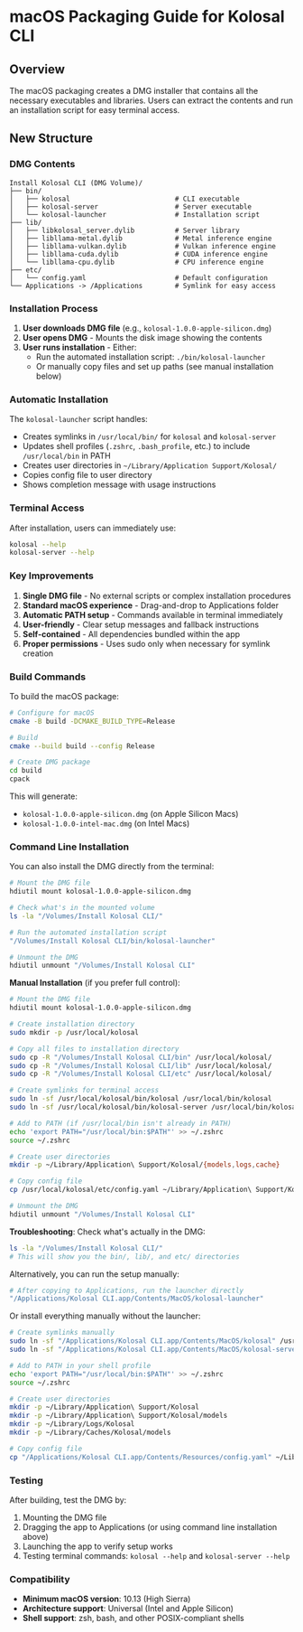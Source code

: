 # macOS Packaging Guide for Kolosal CLI

## Overview
The macOS packaging creates a DMG installer that contains all the necessary executables and libraries. Users can extract the contents and run an installation script for easy terminal access.

## New Structure

### DMG Contents
```
Install Kolosal CLI (DMG Volume)/
├── bin/
│   ├── kolosal                          # CLI executable
│   ├── kolosal-server                   # Server executable
│   └── kolosal-launcher                 # Installation script
├── lib/
│   ├── libkolosal_server.dylib          # Server library
│   ├── libllama-metal.dylib             # Metal inference engine
│   ├── libllama-vulkan.dylib            # Vulkan inference engine
│   ├── libllama-cuda.dylib              # CUDA inference engine
│   └── libllama-cpu.dylib               # CPU inference engine
├── etc/
│   └── config.yaml                      # Default configuration
└── Applications -> /Applications        # Symlink for easy access
```

### Installation Process

1. **User downloads DMG file** (e.g., `kolosal-1.0.0-apple-silicon.dmg`)
2. **User opens DMG** - Mounts the disk image showing the contents
3. **User runs installation** - Either:
   - Run the automated installation script: `./bin/kolosal-launcher`
   - Or manually copy files and set up paths (see manual installation below)

### Automatic Installation

The `kolosal-launcher` script handles:
- Creates symlinks in `/usr/local/bin/` for `kolosal` and `kolosal-server`
- Updates shell profiles (`.zshrc`, `.bash_profile`, etc.) to include `/usr/local/bin` in PATH
- Creates user directories in `~/Library/Application Support/Kolosal/`
- Copies config file to user directory
- Shows completion message with usage instructions

### Terminal Access

After installation, users can immediately use:
```bash
kolosal --help
kolosal-server --help
```

### Key Improvements

1. **Single DMG file** - No external scripts or complex installation procedures
2. **Standard macOS experience** - Drag-and-drop to Applications folder
3. **Automatic PATH setup** - Commands available in terminal immediately
4. **User-friendly** - Clear setup messages and fallback instructions
5. **Self-contained** - All dependencies bundled within the app
6. **Proper permissions** - Uses sudo only when necessary for symlink creation

### Build Commands

To build the macOS package:
```bash
# Configure for macOS
cmake -B build -DCMAKE_BUILD_TYPE=Release

# Build
cmake --build build --config Release

# Create DMG package
cd build
cpack
```

This will generate:
- `kolosal-1.0.0-apple-silicon.dmg` (on Apple Silicon Macs)
- `kolosal-1.0.0-intel-mac.dmg` (on Intel Macs)

### Command Line Installation

You can also install the DMG directly from the terminal:

```bash
# Mount the DMG file
hdiutil mount kolosal-1.0.0-apple-silicon.dmg

# Check what's in the mounted volume
ls -la "/Volumes/Install Kolosal CLI/"

# Run the automated installation script
"/Volumes/Install Kolosal CLI/bin/kolosal-launcher"

# Unmount the DMG
hdiutil unmount "/Volumes/Install Kolosal CLI"
```

**Manual Installation** (if you prefer full control):

```bash
# Mount the DMG file
hdiutil mount kolosal-1.0.0-apple-silicon.dmg

# Create installation directory
sudo mkdir -p /usr/local/kolosal

# Copy all files to installation directory
sudo cp -R "/Volumes/Install Kolosal CLI/bin" /usr/local/kolosal/
sudo cp -R "/Volumes/Install Kolosal CLI/lib" /usr/local/kolosal/
sudo cp -R "/Volumes/Install Kolosal CLI/etc" /usr/local/kolosal/

# Create symlinks for terminal access
sudo ln -sf /usr/local/kolosal/bin/kolosal /usr/local/bin/kolosal
sudo ln -sf /usr/local/kolosal/bin/kolosal-server /usr/local/bin/kolosal-server

# Add to PATH (if /usr/local/bin isn't already in PATH)
echo 'export PATH="/usr/local/bin:$PATH"' >> ~/.zshrc
source ~/.zshrc

# Create user directories
mkdir -p ~/Library/Application\ Support/Kolosal/{models,logs,cache}

# Copy config file
cp /usr/local/kolosal/etc/config.yaml ~/Library/Application\ Support/Kolosal/

# Unmount the DMG
hdiutil unmount "/Volumes/Install Kolosal CLI"
```

**Troubleshooting**: Check what's actually in the DMG:
```bash
ls -la "/Volumes/Install Kolosal CLI/"
# This will show you the bin/, lib/, and etc/ directories
```

Alternatively, you can run the setup manually:

```bash
# After copying to Applications, run the launcher directly
"/Applications/Kolosal CLI.app/Contents/MacOS/kolosal-launcher"
```

Or install everything manually without the launcher:

```bash
# Create symlinks manually
sudo ln -sf "/Applications/Kolosal CLI.app/Contents/MacOS/kolosal" /usr/local/bin/kolosal
sudo ln -sf "/Applications/Kolosal CLI.app/Contents/MacOS/kolosal-server" /usr/local/bin/kolosal-server

# Add to PATH in your shell profile
echo 'export PATH="/usr/local/bin:$PATH"' >> ~/.zshrc
source ~/.zshrc

# Create user directories
mkdir -p ~/Library/Application\ Support/Kolosal
mkdir -p ~/Library/Application\ Support/Kolosal/models
mkdir -p ~/Library/Logs/Kolosal
mkdir -p ~/Library/Caches/Kolosal/models

# Copy config file
cp "/Applications/Kolosal CLI.app/Contents/Resources/config.yaml" ~/Library/Application\ Support/Kolosal/
```

### Testing

After building, test the DMG by:
1. Mounting the DMG file
2. Dragging the app to Applications (or using command line installation above)
3. Launching the app to verify setup works
4. Testing terminal commands: `kolosal --help` and `kolosal-server --help`

### Compatibility

- **Minimum macOS version**: 10.13 (High Sierra)
- **Architecture support**: Universal (Intel and Apple Silicon)
- **Shell support**: zsh, bash, and other POSIX-compliant shells
